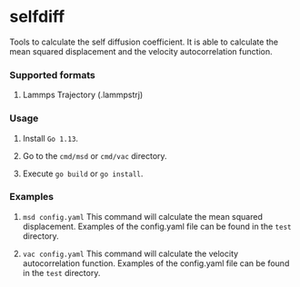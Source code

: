 # selfdiff
Tools to calculate the self diffusion coefficient. It is able to calculate the mean squared displacement and the velocity autocorrelation function.

### Supported formats

1. Lammps Trajectory (.lammpstrj)

### Usage

1. Install ```Go 1.13```.

2. Go to the ```cmd/msd``` or ```cmd/vac``` directory.

3. Execute ```go build``` or ```go install```.

### Examples
1. ```msd config.yaml```
   This command will calculate the mean squared displacement. Examples of the config.yaml file can be found in the ```test``` directory.

2. ```vac config.yaml```
   This command will calculate the velocity autocorrelation function. Examples of the config.yaml file can be found in the ```test``` directory.
